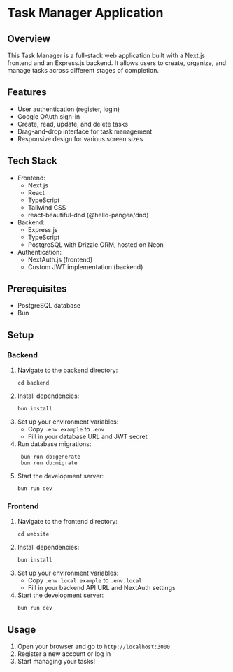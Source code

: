 # Task Manager Application

## Overview
This Task Manager is a full-stack web application built with a Next.js frontend and an Express.js backend. It allows users to create, organize, and manage tasks across different stages of completion.

## Features
- User authentication (register, login)
- Google OAuth sign-in
- Create, read, update, and delete tasks
- Drag-and-drop interface for task management
- Responsive design for various screen sizes

## Tech Stack
- Frontend:
  - Next.js
  - React
  - TypeScript
  - Tailwind CSS
  - react-beautiful-dnd (@hello-pangea/dnd)
- Backend:
  - Express.js
  - TypeScript
  - PostgreSQL with Drizzle ORM, hosted on Neon
- Authentication:
  - NextAuth.js (frontend)
  - Custom JWT implementation (backend)

## Prerequisites
- PostgreSQL database
- Bun

## Setup

### Backend
1. Navigate to the backend directory:
   ```
   cd backend
   ```
2. Install dependencies:
   ```
   bun install
   ```
3. Set up your environment variables:
   - Copy `.env.example` to `.env`
   - Fill in your database URL and JWT secret
4. Run database migrations:
   ```
    bun run db:generate
    bun run db:migrate
   ```
5. Start the development server:
   ```
   bun run dev
   ```

### Frontend
1. Navigate to the frontend directory:
   ```
   cd website
   ```
2. Install dependencies:
   ```
   bun install
   ```
3. Set up your environment variables:
   - Copy `.env.local.example` to `.env.local`
   - Fill in your backend API URL and NextAuth settings
4. Start the development server:
   ```
   bun run dev
   ```

## Usage
1. Open your browser and go to `http://localhost:3000`
2. Register a new account or log in
3. Start managing your tasks!
